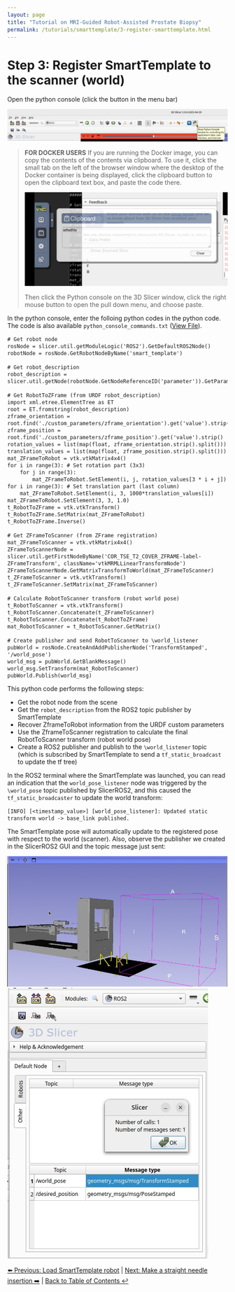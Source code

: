 ```yaml
---
layout: page
title: "Tutorial on MRI-Guided Robot-Assisted Prostate Biopsy"
permalink: /tutorials/smarttemplate/3-register-smarttemplate.html
---
```


# Step 3: Register SmartTemplate to the scanner (world)

Open the python console (click the button in the menu bar)

![Python console](images/image11.jpg)


> **FOR DOCKER USERS** If you are running the Docker image, you can copy the contents of the contents via clipboard. To use it, click the small tab on the left of the browser window where the desktop of the Docker container is being displayed, click the clipboard button to open the clipboard text box, and paste the code there. 
> 
> ![NOVNC clipboard](images/novnc-clipboard.png)
> 
> Then click the Python console on the 3D Slicer window, click the right mouse button to open the pull down menu, and choose paste.

In the python console, enter the folloing python codes in the python code. The code is also available `python_console_commands.txt` ([View File](https://raw.githubusercontent.com/rosmed/ismr2025/refs/heads/main/smarttemplate_example/python_console_commands.txt)).

~~~~
# Get robot node
rosNode = slicer.util.getModuleLogic('ROS2').GetDefaultROS2Node()
robotNode = rosNode.GetRobotNodeByName('smart_template')

# Get robot_description
robot_description = slicer.util.getNode(robotNode.GetNodeReferenceID('parameter')).GetParameterAsString('robot_description')

# Get RobotToZFrame (from URDF robot_description)
import xml.etree.ElementTree as ET
root = ET.fromstring(robot_description)
zframe_orientation = root.find('./custom_parameters/zframe_orientation').get('value').strip()
zframe_position = root.find('./custom_parameters/zframe_position').get('value').strip()
rotation_values = list(map(float, zframe_orientation.strip().split()))
translation_values = list(map(float, zframe_position.strip().split()))
mat_ZFrameToRobot = vtk.vtkMatrix4x4()
for i in range(3): # Set rotation part (3x3)
    for j in range(3):
        mat_ZFrameToRobot.SetElement(i, j, rotation_values[3 * i + j])
for i in range(3): # Set translation part (last column)
    mat_ZFrameToRobot.SetElement(i, 3, 1000*translation_values[i])
mat_ZFrameToRobot.SetElement(3, 3, 1.0)
t_RobotToZFrame = vtk.vtkTransform()
t_RobotToZFrame.SetMatrix(mat_ZFrameToRobot)
t_RobotToZFrame.Inverse()

# Get ZFrameToScanner (from ZFrame registration)
mat_ZFrameToScanner = vtk.vtkMatrix4x4()
ZFrameToScannerNode = slicer.util.getFirstNodeByName('COR_TSE_T2_COVER_ZFRAME-label-ZFrameTransform', className='vtkMRMLLinearTransformNode')
ZFrameToScannerNode.GetMatrixTransformToWorld(mat_ZFrameToScanner)
t_ZFrameToScanner = vtk.vtkTransform()
t_ZFrameToScanner.SetMatrix(mat_ZFrameToScanner)

# Calculate RobotToScanner transform (robot world pose)
t_RobotToScanner = vtk.vtkTransform()
t_RobotToScanner.Concatenate(t_ZFrameToScanner)
t_RobotToScanner.Concatenate(t_RobotToZFrame)
mat_RobotToScanner = t_RobotToScanner.GetMatrix()

# Create publisher and send RobotToScanner to \world_listener
pubWorld = rosNode.CreateAndAddPublisherNode('TransformStamped', '/world_pose')
world_msg = pubWorld.GetBlankMessage()
world_msg.SetTransform(mat_RobotToScanner)
pubWorld.Publish(world_msg)
~~~~


This python code performs the following steps:
- Get the robot node from the scene
- Get the `robot_description` from the ROS2 topic publisher by SmartTemplate
- Recover ZframeToRobot information from the URDF custom parameters
- Use the ZframeToScanner registration to calculate the final RobotToScanner transform (robot world pose)
- Create a ROS2 publisher and publish to the `\world_listener` topic (which is subscribed by SmartTemplate to send a `tf_static_broadcast` to update the tf tree)

In the ROS2 terminal where the SmartTemplate was launched, you can read an indication that the `world_pose_listener` node was triggered by the `\world_pose` topic published by SlicerROS2, and this caused the `tf_static_broadcaster` to update the world transform:

```
[INFO] [<timestamp_value>] [world_pose_listener]: Updated static transform world -> base_link published.
```

The SmartTemplate pose will automatically update to the registered pose with respect to the world (scanner). Also, observe the publisher we created in the SlicerROS2 GUI and the topic message just sent:

![Robot registration](images/image12.jpg) ![Topic message](images/image13.jpg)

[⬅️ Previous: Load SmartTemplate robot](2-load-robot) | [Next: Make a straight needle insertion ➡️](4-straight-needle-insertion) | [Back to Table of Contents ↩️](index)
